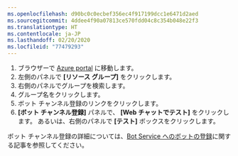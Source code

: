 ```yaml
---
ms.openlocfilehash: d90bc0c0ecbef356ec4f917199dcc1e6471d2aed
ms.sourcegitcommit: 4ddee4f90a07813ce570fdd04c8c354b048e22f3
ms.translationtype: HT
ms.contentlocale: ja-JP
ms.lasthandoff: 02/20/2020
ms.locfileid: "77479293"
---
```

1. ブラウザーで [Azure portal](https://ms.portal.azure.com) に移動します。
2. 左側のパネルで **[リソース グループ]** をクリックします。
3. 右側のパネルでグループを検索します。
4. グループ名をクリックします。
5. ボット チャンネル登録のリンクをクリックします。
6. **[ボット チャンネル登録]** パネルで、 **[Web チャットでテスト]** をクリックします。
あるいは、右側のパネルで **[テスト]** ボックスをクリックします。

ボット チャンネル登録の詳細については、[Bot Service へのボットの登録](https://docs.microsoft.com/azure/bot-service/bot-service-quickstart-registration?view=azure-bot-service-3.0)に関する記事を参照してください。
